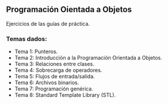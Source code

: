 ## Programación Oientada a Objetos 
Ejercicios de las guías de práctica. 

### Temas dados: 
* Tema 1: Punteros.
* Tema 2: Introducción a la Programación Orientada a Objetos.
* Tema 3: Relaciones entre clases.
* Tema 4: Sobrecarga de operadores.
* Tema 5: Flujos de entrada/salida.
* Tema 6: Archivos binarios.
* Tema 7: Programación genérica.
* Tema 8: Standard Template Library (STL).